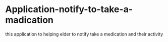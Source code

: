# Application-notify-to-take-a-madication
this application to helping elder to notify take a medication and their activity
